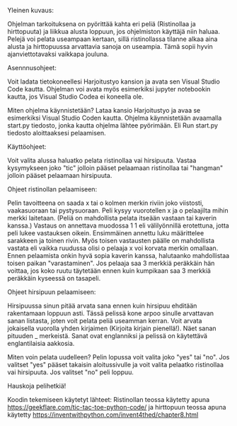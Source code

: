 Yleinen kuvaus:

Ohjelman tarkoituksena on pyörittää kahta eri peliä (Ristinollaa ja hirttopuuta) ja liikkua alusta loppuun, jos ohjelmiston käyttäjä niin haluaa.
Pelejä voi pelata useampaan kertaan, sillä ristinollassa tilanne alkaa aina alusta ja hirttopuussa arvattavia sanoja on useampia.
Tämä sopii hyvin ajanviettotavaksi vaikkapa jouluna.

Asennnusohjeet:

Voit ladata tietokoneellesi Harjoitustyo kansion ja avata sen Visual Studio Code kautta. 
Ohjelman voi avata myös esimerkiksi jupyter notebookin kautta, jos Visual Studio Codea ei koneella ole.

Miten ohjelma käynnistetään?
Lataa kansio Harjoitustyo ja avaa se esimerkiksi Visual Studio Coden kautta.
Ohjelma käynnistetään avaamalla start.py tiedosto, jonka kautta ohjelma lähtee pyörimään.
Eli Run start.py tiedosto aloittaaksesi pelaamisen.

Käyttöohjeet:

Voit valita alussa haluatko pelata ristinollaa vai hirsipuuta.
Vastaa kysymykseen joko "tic" jolloin pääset pelaamaan ristinollaa tai "hangman" jolloin pääset pelaamaan hirsipuuta.

Ohjeet ristinollan pelaamiseen:

Pelin tavoitteena on saada x tai o kolmen merkin riviin joko viistosti, vaakasuoraan tai pystysuoraan. 
Peli kysyy vuorotellen x ja o pelaajilta mihin merkki laitetaan. (Peliä on mahdollista pelata itseään vastaan tai kaverin kanssa.)
Vastaus on annettava muodossa 1 1 eli välilyönnillä erotettuna, jotta peli lukee vastauksen oikein.
Ensimmäinen annettu luku määrittelee sarakkeen ja toinen rivin. 
Myös toisen vastausten päälle on mahdollista vastata eli vaikka ruudussa olisi o pelaaja x voi korvata merkin omallaan.
Ennen pelaamista onkin hyvä sopia kaverin kanssa, halutaanko mahdollistaa toisen paikan "varastaminen".
Jos pelaaja saa 3 merkkiä peräkkäin hän voittaa, jos koko ruutu täytetään ennen kuin kumpikaan saa 3 merkkiä peräkkäin kyseessä on tasapeli.

Ohjeet hirsipuun pelaamiseen:

Hirsipuussa sinun pitää arvata sana ennen kuin hirsipuu ehditään rakentamaan loppuun asti. 
Tässä pelissä kone arpoo sinulle arvattavan sanan listasta, joten voit pelata peliä useamman kerran. 
Voit arvata jokaisella vuorolla yhden kirjaimen (Kirjoita kirjain pienellä!). Näet sanan pituuden _ merkeistä. 
Sanat ovat englanniksi ja pelissä on käytettävä englantilaisia aakkosia.

Miten voin pelata uudelleen?
Pelin lopussa voit valita joko "yes" tai "no".
Jos valitset "yes" pääset takaisin aloitussivulle ja voit valita pelaatko ristinollaa vai hirsipuuta.
Jos valitset "no" peli loppuu. 

Hauskoja pelihetkiä!

Koodin tekemiseen käytetyt lähteet:
Ristinollan teossa käytetty apuna https://geekflare.com/tic-tac-toe-python-code/
ja hirttopuun teossa apuna käytetty https://inventwithpython.com/invent4thed/chapter8.html
